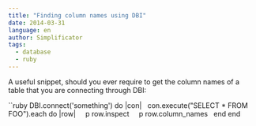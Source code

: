 ```yaml
---
title: "Finding column names using DBI"
date: 2014-03-31
language: en
author: Simplificator
tags:
  - database
  - ruby
---
```


A useful snippet, should you ever require to get the column names of a table that you are connecting through DBI:

``ruby
DBI.connect('something') do |con|
  con.execute("SELECT * FROM FOO").each do |row|
    p row.inspect
    p row.column_names
  end
end
```
